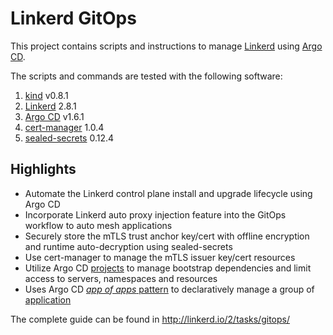 # Linkerd GitOps

This project contains scripts and instructions to manage
[Linkerd](https://linkerd.io) using
[Argo CD](https://argoproj.github.io/argo-cd/).

The scripts and commands are tested with the following software:

1. [kind](https://kind.sigs.k8s.io/) v0.8.1
1. [Linkerd](https://linkerd.io/) 2.8.1
1. [Argo CD](https://argoproj.github.io/argo-cd/) v1.6.1
1. [cert-manager](https://cert-manager.io) 1.0.4
1. [sealed-secrets](https://github.com/bitnami-labs/sealed-secrets) 0.12.4

## Highlights

* Automate the Linkerd control plane install and upgrade lifecycle using Argo CD
* Incorporate Linkerd auto proxy injection feature into the GitOps workflow to
  auto mesh applications
* Securely store the mTLS trust anchor key/cert with offline encryption and
  runtime auto-decryption using sealed-secrets
* Use cert-manager to manage the mTLS issuer key/cert resources
* Utilize Argo CD [projects](https://argoproj.github.io/argo-cd/user-guide/projects/)
  to manage bootstrap dependencies and limit access to servers, namespaces and
  resources
* Uses Argo CD
  [_app of apps_ pattern](https://argoproj.github.io/argo-cd/operator-manual/cluster-bootstrapping/#app-of-apps-pattern)
  to declaratively manage a group of
  [application](https://argoproj.github.io/argo-cd/operator-manual/declarative-setup/#applications)

The complete guide can be found in http://linkerd.io/2/tasks/gitops/
